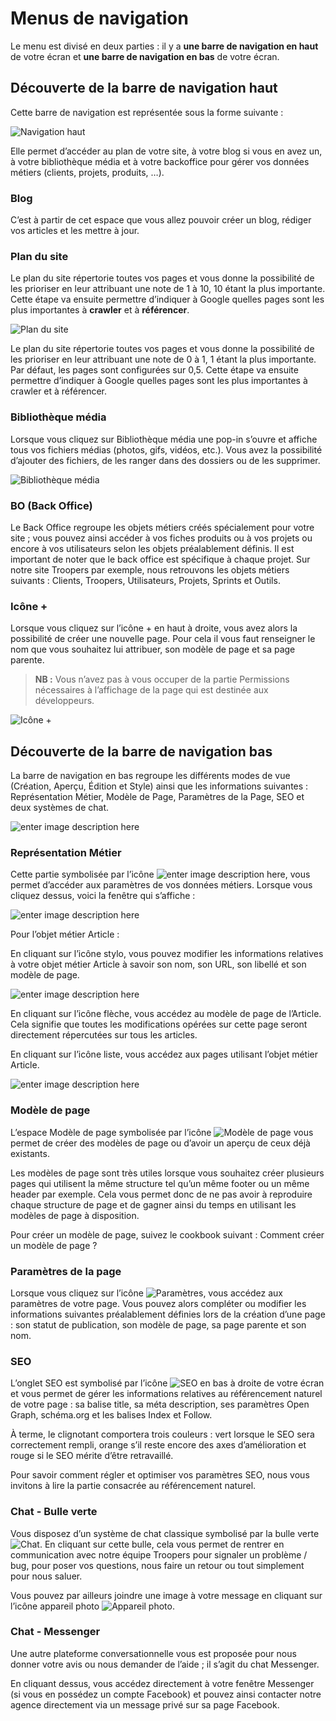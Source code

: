 # Menus de navigation

Le menu est divisé en deux parties : il y a **une barre de navigation en haut** de votre écran et **une barre de navigation en bas** de votre écran.  

## Découverte de la barre de navigation haut

Cette barre de navigation est représentée sous la forme suivante :

![Navigation haut](http://i.imgur.com/AlyMoJu.png)

Elle permet d’accéder au plan de votre site, à votre blog si vous en avez un, à votre bibliothèque média et à votre backoffice pour gérer vos données métiers (clients, projets, produits, …). 

### Blog

C’est à partir de cet espace que vous allez pouvoir créer un blog, rédiger vos articles et les mettre à jour.

### Plan du site

Le plan du site répertorie toutes vos pages et vous donne la possibilité de les prioriser en leur attribuant une note de 1 à 10, 10 étant la plus importante. 
Cette étape va ensuite permettre d’indiquer à Google quelles pages sont les plus importantes à **crawler** et à **référencer**.

![Plan du site](http://i.imgur.com/5PUgZ5o.png)

Le plan du site répertorie toutes vos pages et vous donne la possibilité de les prioriser en leur attribuant une note de 0 à 1, 1 étant la plus importante. Par défaut, les pages sont configurées sur 0,5.
Cette étape va ensuite permettre d’indiquer à Google quelles pages sont les plus importantes à crawler et à référencer.

### Bibliothèque média

Lorsque vous cliquez sur Bibliothèque média une pop-in s’ouvre et affiche tous vos fichiers médias (photos, gifs, vidéos, etc.). Vous avez la possibilité d’ajouter des fichiers, de les ranger dans des dossiers ou de les supprimer.

![Bibliothèque média](http://i.imgur.com/xr01Lls.png)

### BO (Back Office)

Le Back Office regroupe les objets métiers créés spécialement pour votre site ; vous pouvez ainsi accéder à vos fiches produits ou à vos projets ou encore à vos utilisateurs selon les objets préalablement définis.
Il est important de noter que le back office est spécifique à chaque projet. Sur notre site Troopers par exemple, nous retrouvons les objets métiers suivants : Clients, Troopers, Utilisateurs, Projets, Sprints et Outils.

### Icône +

Lorsque vous cliquez sur l’icône + en haut à droite, vous avez alors la possibilité de créer une nouvelle page.
Pour cela il vous faut renseigner le nom que vous souhaitez lui attribuer, son modèle de page et sa page parente.

>**NB :** Vous n’avez pas à vous occuper de la partie Permissions nécessaires à l’affichage de la page qui est destinée aux développeurs.

![Icône +](http://i.imgur.com/5pnBKv3.png)

## Découverte de la barre de navigation bas

La barre de navigation en bas regroupe les différents modes de vue (Création, Aperçu, Édition et Style) ainsi que les informations suivantes : Représentation Métier, Modèle de Page, Paramètres de la Page, SEO et deux systèmes de chat.

![enter image description here](http://i.imgur.com/G57qDla.png)

### Représentation Métier 

Cette partie symbolisée par l’icône ![enter image description here](http://i.imgur.com/dvZwcF2.png), vous permet d’accéder aux paramètres de vos données métiers. Lorsque vous cliquez dessus, voici la fenêtre qui s’affiche :

![enter image description here](http://i.imgur.com/vEWgU2B.png)

Pour l’objet métier Article :

En cliquant sur l’icône stylo, vous pouvez modifier les informations relatives à votre objet métier Article à savoir son nom, son URL, son libellé et son modèle de page.

![enter image description here](http://i.imgur.com/siOPt94.png)

En cliquant sur l’icône flèche, vous accédez au modèle de page de l’Article. Cela signifie que toutes les modifications opérées sur cette page seront directement répercutées sur tous les articles.

En cliquant sur l’icône liste, vous accédez aux pages utilisant l’objet métier Article.

![enter image description here](http://i.imgur.com/CasYcLP.png)

### Modèle de page

L’espace Modèle de page symbolisée par l’icône ![Modèle de page](http://i.imgur.com/EZn5dZQ.png) vous permet de créer des modèles de page ou d’avoir un aperçu de ceux déjà existants.

Les modèles de page sont très utiles lorsque vous souhaitez créer plusieurs pages qui utilisent la même structure tel qu’un même footer ou un même header par exemple. Cela vous permet donc de ne pas avoir à reproduire chaque structure de page et de gagner ainsi du temps en utilisant les modèles de page à disposition.

Pour créer un modèle de page, suivez le cookbook suivant : Comment créer un modèle de page ?

### Paramètres de la page

Lorsque vous cliquez sur l’icône ![Paramètres](http://i.imgur.com/wdCEqsx.png), vous accédez aux paramètres de votre page. Vous pouvez alors compléter ou modifier les informations suivantes préalablement définies lors de la création d’une page : son statut de publication, son modèle de page, sa page parente et son nom.

### SEO

L’onglet SEO est symbolisé par l’icône ![SEO](http://i.imgur.com/9C0SBJY.png) en bas à droite de votre écran et vous permet de gérer les informations relatives au référencement naturel de votre page : sa balise title, sa méta description, ses paramètres Open Graph, schéma.org et les balises Index et Follow.

À terme, le clignotant comportera trois couleurs : vert lorsque le SEO sera correctement rempli, orange s’il reste encore des axes d’amélioration et rouge si le SEO mérite d’être retravaillé.

Pour savoir comment régler et optimiser vos paramètres SEO, nous vous invitons à lire la partie consacrée au référencement naturel.

### Chat - Bulle verte

Vous disposez d’un système de chat classique symbolisé par la bulle verte ![Chat](http://i.imgur.com/f2j2RMi.png). En cliquant sur cette bulle, cela vous permet de rentrer en communication avec notre équipe Troopers pour signaler un problème / bug, pour poser vos questions, nous faire un retour ou tout simplement pour nous saluer.

Vous pouvez par ailleurs joindre une image à votre message en cliquant sur l’icône appareil photo ![Appareil photo](http://i.imgur.com/j9ZNsJH.png).

### Chat - Messenger

Une autre plateforme conversationnelle vous est proposée pour nous donner votre avis ou nous demander de l’aide ; il s’agit du chat Messenger.

En cliquant dessus, vous accédez directement à votre fenêtre Messenger (si vous en possédez un compte Facebook) et pouvez ainsi contacter notre agence directement via un message privé sur sa page Facebook.
